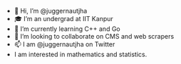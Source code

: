 - 👋 Hi, I’m @juggernautjha
- 🎓 I’m an undergrad at IIT Kanpur
- 🌱 I’m currently learning C++ and Go
- 💞️ I’m looking to collaborate on CMS and web scrapers
- 📫 I am @juggernautjha on Twitter
- I am interested in mathematics and statistics. 
<!---
juggernautjha/juggernautjha is a ✨ special ✨ repository because its `README.md` (this file) appears on your GitHub profile.
You can click the Preview link to take a look at your changes.
--->
